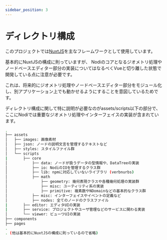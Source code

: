```yaml
---
sidebar_position: 3
---
```


# ディレクトリ構成

このプロジェクトでは[NuxtJS](https://nuxtjs.org/)を主なフレームワークとして使用しています。

基本的にNuxtJSの構成に則っていますが、
Nodiのコアとなるジオメトリ処理やノードベースエディター部分の実装についてはなるべくVueと切り離した状態で開発している点に注意が必要です。

これは、将来的にジオメトリ処理やノードベースエディター部分をモジュール化し、別アプリケーション上でも動かせるようにすることを意図しているためです。

ディレクトリ構成に関して特に説明が必要なのがassets/scripts以下の部分で、
ここにNodiでは重要なジオメトリ処理やインターフェイスの実装が含まれています。

```bash
.
├── assets
│   ├── images: 画像素材
│   ├── json: ノードの説明文言を管理するテキストなど
│   ├── styles: スタイルファイル群
│   └── scripts
|       ├── core
│           ├── data: ノードが扱うデータの型情報や、DataTreeの実装
│           ├── io: NodiのIOを管理するクラス群
│           ├── lib: npmに対応していないライブラリ (verbnurbs)
│           ├── math
│               ├── geometry: 幾何表現クラスや各種幾何処理の実装群
│               ├── misc: ユーティリティ系の実装
│               ├── primitive: 複素数やNDomainなどの基本的なクラス群　
│           ├── misc: インターフェイスやイベントの定義など
│           ├── nodes: 全てのノードのクラスファイル
|       ├── editor: エディタUIの実装
|       ├── service: プロジェクトやユーザ管理などのサービスに関わる実装
│       └── viewer: ビューワUIの実装
├── components
├── pages
.
. (他は基本的にNuxtJSの構成に則っているので省略)
```
